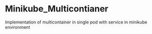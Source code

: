# Minikube_Multicontianer
Implementation of multicontainer in single pod with service in minikube environment
